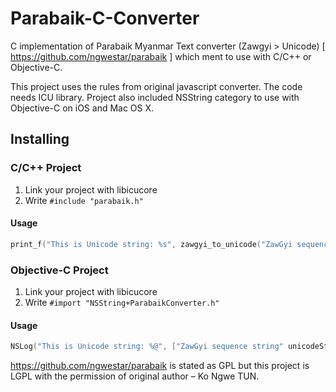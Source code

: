 Parabaik-C-Converter
====================

C implementation of Parabaik Myanmar Text converter (Zawgyi > Unicode) [ https://github.com/ngwestar/parabaik ] which ment to use with C/C++ or Objective-C.

This project uses the rules from original javascript converter. The code needs ICU library. Project also included NSString category to use with Objective-C on iOS and Mac OS X.

Installing
----------

### C/C++ Project
1. Link your project with libicucore
2. Write `#include "parabaik.h"`

#### Usage
```c
print_f("This is Unicode string: %s", zawgyi_to_unicode("ZawGyi sequence string"));
```

### Objective-C Project
1. Link your project with libicucore
2. Write `#import "NSString+ParabaikConverter.h"`

#### Usage
```objectivec
NSLog("This is Unicode string: %@", ["ZawGyi sequence string" unicodeString]);
```

https://github.com/ngwestar/parabaik is stated as GPL but this project is LGPL with the permission of original author – Ko Ngwe TUN.
